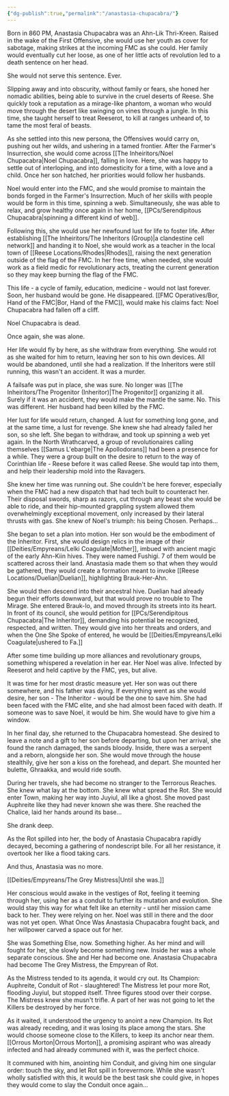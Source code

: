 ```yaml
---
{"dg-publish":true,"permalink":"/anastasia-chupacabra/"}
---
```


Born in 860 PM, Anastasia Chupacabra was an Ahn-Lik Thri-Kreen. Raised in the wake of the First Offensive, she would use her youth as cover for sabotage, making strikes at the incoming FMC as she could. Her family would eventually cut her loose, as one of her little acts of revolution led to a death sentence on her head. 

She would not serve this sentence. Ever.

Slipping away and into obscurity, without family or fears, she honed her nomadic abilities, being able to survive in the cruel deserts of Reese. She quickly took a reputation as a mirage-like phantom, a woman who would move through the desert like swinging on vines through a jungle. In this time, she taught herself to treat Reeserot, to kill at ranges unheard of, to tame the most feral of beasts. 

As she settled into this new persona, the Offensives would carry on, pushing out her wilds, and ushering in a tamed frontier. After the Farmer's Insurrection, she would come across [[The Inheiritors/Noel Chupacabra\|Noel Chupacabra]], falling in love. Here, she was happy to settle out of interloping, and into domesticity for a time, with a love and a child. Once her son hatched, her priorities would follow her husbands. 

Noel would enter into the FMC, and she would promise to maintain the bonds forged in the Farmer's Insurrection. Much of her skills with people would be form in this time, spinning a web. Simultaneously, she was able to relax, and grow healthy once again in her home, [[PCs/Serendipitous Chupacabra\|spinning a different kind of web]].

Following this, she would use her newfound lust for life to foster life. After establishing [[The Inheiritors/The Inheritors (Group)\|a clandestine cell network]] and handing it to Noel, she would work as a teacher in the local town of [[Reese Locations/Rhodes\|Rhodes]], raising the next generation outside of the flag of the FMC. In her free time, when needed, she would work as a field medic for revolutionary acts, treating the current generation so they may keep burning the flag of the FMC.

This life - a cycle of family, education, medicine - would not last forever. Soon, her husband would be gone. He disappeared. [[FMC Operatives/Bor, Hand of the FMC\|Bor, Hand of the FMC]], would make his claims fact: Noel Chupacabra had fallen off a cliff. 

Noel Chupacabra is dead. 

Once again, she was alone. 

Her life would fly by here, as she withdraw from everything. She would rot as she waited for him to return, leaving her son to his own devices. All would be abandoned, until she had a realization. If the Inheritors were still running, this wasn't an accident. It was a murder. 

A failsafe was put in place, she was sure. No longer was [[The Inheiritors/The Progenitor (Inheritor)\|The Progenitor]] organizing it all. Surely if it was an accident, they would make the mantle the same. No. This was different. Her husband had been killed by the FMC.

Her lust for life would return, changed. A lust for something long gone, and at the same time, a lust for revenge. She knew she had already failed her son, so she left. She began to withdraw, and took up spinning a web yet again. In the North Wrathcarved, a group of revolutionaires calling themselves [[Samus L'ebarge\|The Apollodorans]] had been a presence for a while. They were a group built on the desire to return to the way of Corinthian life - Reese before it was called Reese.  She would tap into them, and help their leadership mold into the Ravagers.

She knew her time was running out. She couldn't be here forever, especially when the FMC had a new dispatch that had tech built to counteract her. Their disposal swords, sharp as razors, cut through any beast she would be able to ride, and their hip-mounted grappling system allowed them overwhelmingly exceptional movement, only increased by their lateral thrusts with gas. She knew of Noel's triumph: his being Chosen. Perhaps...

She began to set a plan into motion. Her son would be the embodiment of the Inheritor. First, she would design relics in the image of their [[Deities/Empyreans/Lelki Coagulate\|Mother]], imbued with ancient magic of the early Ahn-Kiin hives. They were named Fushigi. 7 of them would be scattered across their land. Anastasia made them so that when they would be gathered, they would create a formation meant to invoke [[Reese Locations/Duelian\|Duelian]], highlighting Brauk-Her-Ahn. 

She would then descend into their ancestral hive. Duelian had already begun their efforts downward, but that would prove no trouble to The Mirage. She entered Brauk-Io, and moved through its streets into its heart. In front of its council, she would petition for [[PCs/Serendipitous Chupacabra\|The Inheritor]], demanding his potential be recognized, respected, and written. They would give into her threats and orders, and when the One She Spoke of entered, he would be [[Deities/Empyreans/Lelki Coagulate\|ushered to Fa.]]

After some time building up more alliances and revolutionary groups, something whispered a revelation in her ear. Her Noel was alive. Infected by Reeserot and held captive by the FMC, yes, but alive. 

It was time for her most drastic measure yet. Her son was out there somewhere, and his father was dying. If everything went as she would desire, her son - The Inheritor - would be the one to save him. She had been faced with the FMC elite, and she had almost been faced with death. If someone was to save Noel, it would be him. She would have to give him a window.

In her final day, she returned to the Chupacabra homestead. She desired to leave a note and a gift to her son before departing, but upon her arrival, she found the ranch damaged, the sands bloody. Inside, there was a serpent and a reborn, alongside her son. She would move through the house stealthily, give her son a kiss on the forehead, and depart. She mounted her bulette, Ghraakka, and would ride south.

During her travels, she had become no stranger to the Terrorous Reaches. She knew what lay at the bottom. She knew what spread the Rot. She would enter Town, making her way into Juyiul, all like a ghost. She moved past Auphreite like they had never known she was there. She reached the Chalice, laid her hands around its base...

She drank deep.

As the Rot spilled into her, the body of Anastasia Chupacabra rapidly decayed, becoming a gathering of nondescript bile. For all her resistance, it overtook her like a flood taking cars. 

And thus, Anastasia was no more.

[[Deities/Empyreans/The Grey Mistress\|Until she was.]]

Her conscious would awake in the vestiges of Rot, feeling it teeming through her, using her as a conduit to further its mutation and evolution. She would stay this way for what felt like an eternity - until her mission came back to her. They were relying on her. Noel was still in there and the door was not yet open. What Once Was Anastasia Chupacabra fought back, and her willpower carved a space out for her.

She was Something Else, now. Something higher. As her mind and will fought for her, she slowly become something new. Inside her was a whole separate conscious. She and Her had become one. Anastasia Chupacabra had become The Grey Mistress, the Empyrean of Rot. 

As the Mistress tended to its agenda, it would cry out. Its Champion: Auphreite, Conduit of Rot - slaughtered! The Mistress let pour more Rot, flooding Juyiul, but stopped itself. Three figures stood over their corpse. The Mistress knew she musn't trifle. A part of her was not going to let the Killers be destroyed by her force. 

As it waited, it understood the urgency to anoint a new Champion. Its Rot was already receding, and it was losing its place among the stars. She would choose someone close to the Killers, to keep its anchor near them. [[Orrous Morton\|Orrous Morton]], a promising aspirant who was already infected and had already communed with it, was the perfect choice. 

It communed with him, anointing him Conduit, and giving him one singular order: touch the sky, and let Rot spill in forevermore. While she wasn't wholly satisfied with this, it would be the best task she could give, in hopes they would come to slay the Conduit once again...
